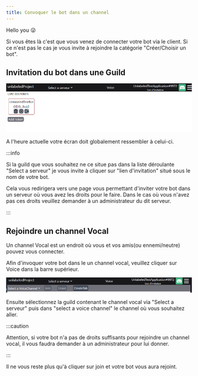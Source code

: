 ```yaml
---
title: Convoquer le bot dans un channel
---
```


Hello you 😜

Si vous êtes là c'est que vous venez de connecter votre bot via le client. Si ce n'est pas le cas je vous invite à rejoindre la catégorie "Créer/Choisir un bot".

## Invitation du bot dans une Guild

![defaultConnect](/img/defaultConnect.png)

A l'heure actuelle votre écran doit globalement ressembler à celui-ci.

:::info

Si la guild que vous souhaitez ne ce situe pas dans la liste déroulante "Select a serveur" je vous invite à cliquer sur "lien d'invitation" situé sous le nom de votre bot.

Cela vous redirigera vers une page vous permettant d'inviter votre bot dans un serveur où vous avez les droits pour le faire.
Dans le cas où vous n'avez pas ces droits veuillez demander à un administrateur du dit serveur.

:::

## Rejoindre un channel Vocal

Un channel Vocal est un endroit où vous et vos amis(ou ennemi/neutre) pouvez vous connecter.

Afin d'invoquer votre bot dans le un channel vocal, veuillez cliquer sur Voice dans la barre supérieur.

![voice](/img/voice.png)

Ensuite sélectionnez la guild contenant le channel vocal via "Select a serveur" puis dans "select a voice channel" le channel où vous souhaitez aller.

:::caution

Attention, si votre bot n'a pas de droits suffisants pour rejoindre un channel vocal, il vous faudra demander à un administrateur pour lui donner.

:::

Il ne vous reste plus qu'à cliquer sur join et votre bot vous aura rejoint.
